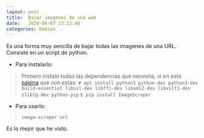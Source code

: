 ```yaml
---
layout: post
title:  Bajar imagenes de una web
date:   2020-04-07 23:12:40
categories: Debian
---
```

Es una forma muy sencilla de bajar todas las imagenes de una URL. Consiste en un script de python.

- Para instalarlo:
> Primero instalo todas las dependencias que necesita, vi en esta [página](https://gist.github.com/SRJ9/5cd7c52da9fffebfccfa7efd0d34fcef) que son estas:
> `# apt install python3 python-dev python3-dev build-essential libssl-dev libffi-dev libxml2-dev libxslt1-dev zlib1g-dev python-pip`
> `$ pip install ImageScraper`
- Para usarlo:
> `image-scraper url`

Es lo mejor que he visto.